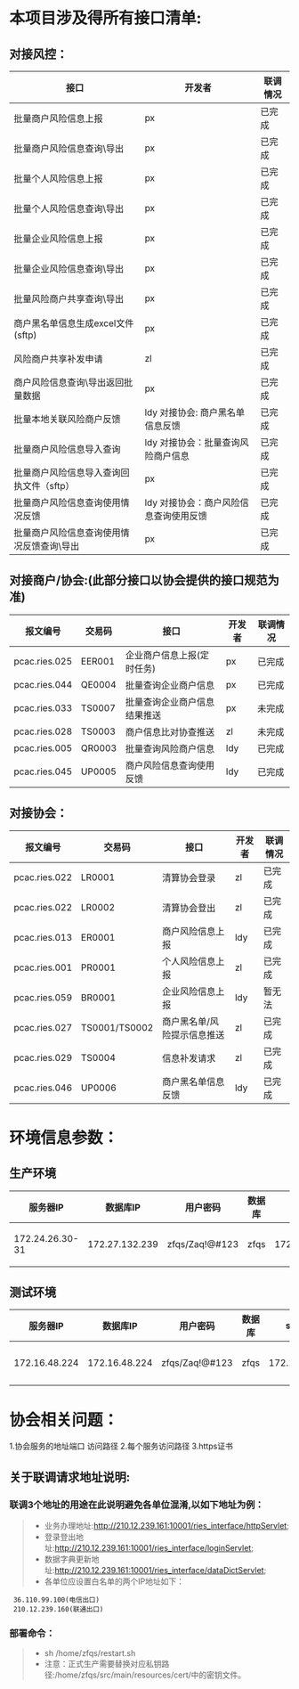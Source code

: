 # 本项目涉及得所有接口清单:

## 对接风控：

|接口|开发者|联调情况|
|---|---|---|
| 批量商户风险信息上报                 |        px|已完成|
| 批量商户风险信息查询\导出              |      px|已完成|
| 批量个人风险信息上报                 |        px|已完成|
| 批量个人风险信息查询\导出              |      px|已完成|
| 批量企业风险信息上报                 |        px|已完成|
| 批量企业风险信息查询\导出              |      px|已完成|
| 批量风险商户共享查询\导出              |      px|已完成|
| 商户黑名单信息生成excel文件(sftp)     |       px|已完成|
| 风险商户共享补发申请                 |        zl|已完成|
| 商户风险信息查询\导出返回批量数据          |      px|已完成|
| 批量本地关联风险商户反馈               |      ldy 对接协会: 商户黑名单信息反馈|已完成|
| 批量商户风险信息导入查询               |      ldy 对接协会：批量查询风险商户信息 |已完成|
| 批量商户风险信息导入查询回执文件（sftp）     | px|已完成|
| 批量商户风险信息查询使用情况反馈           |  ldy 对接协会：商户风险信息查询使用反馈 |已完成|
| 批量商户风险信息查询使用情况反馈查询\导出      |px|已完成|

## 对接商户/协会:(此部分接口以协会提供的接口规范为准)

|报文编号|交易码|接口|开发者|联调情况|
|---|---|---|---|---|
|pcac.ries.025|EER001| 企业商户信息上报(定时任务)   | px|已完成|
|pcac.ries.044|QE0004| 批量查询企业商户信息         |    px|已完成|
|pcac.ries.033|TS0007| 批量查询企业商户信息结果推送     | px|未完成|
|pcac.ries.028|TS0003| 商户信息比对协查推送       |   zl|未完成|
|pcac.ries.005|QR0003| 批量查询风险商户信息       |   ldy|已完成|
|pcac.ries.045|UP0005| 商户风险信息查询使用反馈     | ldy|已完成|

## 对接协会：

|报文编号|交易码|接口|开发者|联调情况|
|---|---|---|---|---|
|pcac.ries.022|LR0001| 清算协会登录      |        zl|已完成|
|pcac.ries.022|LR0002| 清算协会登出      |      zl|已完成|
|pcac.ries.013|ER0001| 商户风险信息上报    |        ldy|已完成|
|pcac.ries.001|PR0001| 个人风险信息上报    |        zl|已完成|
|pcac.ries.059|BR0001| 企业风险信息上报    |        ldy|暂无法|
|pcac.ries.027|TS0001/TS0002| 商户黑名单/风险提示信息推送     |         zl|已完成|
|pcac.ries.029|TS0004| 信息补发请求      |          zl|已完成|
|pcac.ries.046|UP0006| 商户黑名单信息反馈   |        ldy|已完成|


# 环境信息参数：

## 生产环境 
|服务器IP|数据库IP|用户密码|数据库|sftpIP |用户密码|sftp目录|
|---|---|---|---|---|---|---|
|172.24.26.30-31|172.27.132.239|zfqs/Zaq!@#123|zfqs|172.27.132.71|zfqs/Root@123|写入 /app/zfqs/input /读取/app/zfqs/output|

## 测试环境 
|服务器IP|数据库IP|用户密码|数据库|sftpIP|用户密码|sftp目录|
|---|---|---|---|---|---|---|
|172.16.48.224|172.16.48.224|zfqs/Zaq!@#123|zfqs|172.16.48.89|zfqs/Root@123|写入 /ftp_data/zfqs/input 读取/ftp_data/zfqs/output|

# 协会相关问题：
1.协会服务的地址端口 访问路径
2.每个服务访问路径
3.https证书

## 关于联调请求地址说明:

### 联调3个地址的用途在此说明避免各单位混淆,以如下地址为例：
>* 业务办理地址:http://210.12.239.161:10001/ries_interface/httpServlet;
>* 登录登出地址:http://210.12.239.161:10001/ries_interface/loginServlet;
>* 数据字典更新地址:http://210.12.239.161:10001/ries_interface/dataDictServlet;
>* 各单位应设置白名单的两个IP地址如下：

     36.110.99.100(电信出口)
     210.12.239.160(联通出口)

### 部署命令：
>* sh /home/zfqs/restart.sh 
>* 注意：正式生产需要替换对应私钥路径:/home/zfqs/src/main/resources/cert/中的密钥文件。

